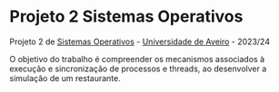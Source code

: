 # Projeto 2 Sistemas Operativos

Projeto 2 de [Sistemas Operativos](https://www.ua.pt/pt/uc/13063) - [Universidade de Aveiro](https://www.ua.pt/) - 2023/24

O objetivo do trabalho é compreender os mecanismos associados à execução e sincronização de processos e threads, ao desenvolver a simulação de um restaurante.
